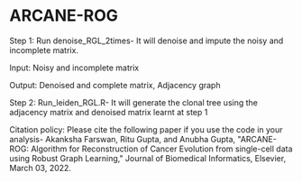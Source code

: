 # ARCANE-ROG

Step 1: Run denoise_RGL_2times- It will denoise and impute the noisy and incomplete matrix.


Input: Noisy and incomplete matrix


Output: Denoised and complete matrix, Adjacency graph


Step 2: Run_leiden_RGL.R- It will generate the clonal tree using the adjacency matrix and denoised matrix learnt at step 1


Citation policy:
Please cite the following paper if you use the code in your analysis-
Akanksha Farswan, Ritu Gupta, and Anubha Gupta, "ARCANE-ROG: Algorithm for Reconstruction of Cancer Evolution from single-cell data using Robust Graph Learning," Journal of Biomedical Informatics, Elsevier, March 03, 2022.

